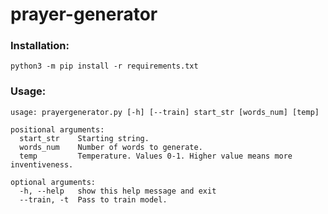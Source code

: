 # prayer-generator

### Installation:
`python3 -m pip install -r requirements.txt`

### Usage:
```
usage: prayergenerator.py [-h] [--train] start_str [words_num] [temp]

positional arguments:
  start_str    Starting string.
  words_num    Number of words to generate.
  temp         Temperature. Values 0-1. Higher value means more inventiveness.

optional arguments:
  -h, --help   show this help message and exit
  --train, -t  Pass to train model.
```